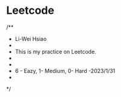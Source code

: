 # Leetcode
/**
* Li-Wei Hsiao
*
* This is my practice on Leetcode.
* 
* 
* 6 - Eazy, 1- Medium, 0- Hard -2023/1/31
*
*/



